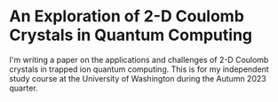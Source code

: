 # An Exploration of 2-D Coulomb Crystals in Quantum Computing
I'm writing a paper on the applications and challenges of 2-D Coulomb crystals in trapped ion quantum computing. This is for my independent study course at the University of Washington during the Autumn 2023 quarter.
